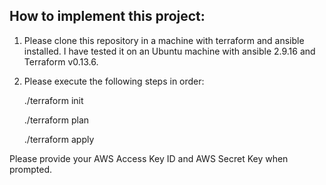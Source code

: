## How to implement this project:
1. Please clone this repository in a machine with terraform and ansible installed. I have tested it on an Ubuntu machine with ansible 2.9.16 and Terraform v0.13.6.
2. Please execute the following steps in order:

   ./terraform init
   
   ./terraform plan
   
   ./terraform apply
   
Please provide your AWS Access Key ID and AWS Secret Key when prompted. 

